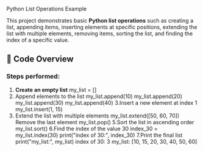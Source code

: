 Python List Operations Example

This project demonstrates basic **Python list operations** such as creating a list, appending items, inserting elements at specific positions, extending the list with multiple elements, removing items, sorting the list, and finding the index of a specific value.

## 📜 Code Overview

### Steps performed:
1. **Create an empty list**
   my_list = []
2. Append elements to the list
my_list.append(10)
my_list.append(20)
my_list.append(30)
my_list.append(40)
3.Insert a new element at index 1
my_list.insert(1, 15)
4. Extend the list with multiple elements
my_list.extend([50, 60, 70])
Remove the last element
my_list.pop()
5.Sort the list in ascending order
my_list.sort()
6.Find the index of the value 30
index_30 = my_list.index(30)
print("index of 30:", index_30)
7.Print the final list
print("my_list:", my_list)
index of 30: 3
my_list: [10, 15, 20, 30, 40, 50, 60]
